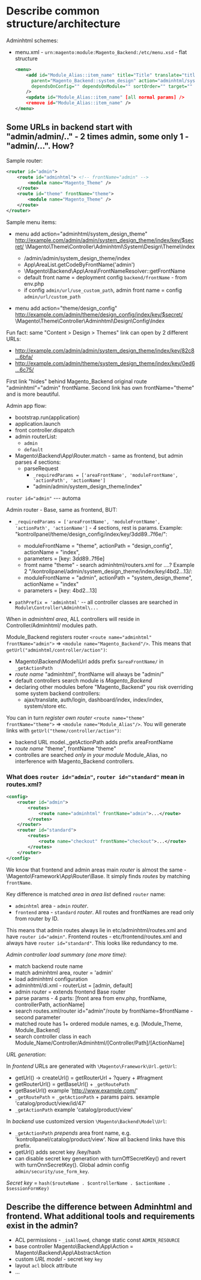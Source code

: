 # Describe common structure/architecture

Adminhtml schemes:
- menu.xml - `urn:magento:module:Magento_Backend:/etc/menu.xsd` - flat structure
    ```xml
    <menu>
        <add id="Module_Alias::item_name" title="Title" translate="title" module="Module_Alias" sortOrder="30"
          parent="Magento_Backend::system_design" action="adminhtml/system_design" resource="Magento_Backend::schedule"
          dependsOnConfig="" dependsOnModule="" sortOrder="" target="" toolTip=""
        />
        <update id="Module_Alias::item_name" [all normal params] />
        <remove id="Module_Alias::item_name" />
    </menu>
    ```

## Some URLs in backend start with "admin/admin/.." - 2 times admin, some only 1 - "admin/...". How?

Sample router:
```xml
<router id="admin">
    <route id="adminhtml"> <!-- frontName="admin" -->
        <module name="Magento_Theme" />
    </route>
    <route id="theme" frontName="theme">
        <module name="Magento_Theme" />
    </route>
</router>
```

Sample menu items:
- menu add action="adminhtml/system_design_theme"
    http://example.com/admin/admin/system_design_theme/index/key/$secret/
    \Magento\Theme\Controller\Adminhtml\System\Design\Theme\Index
    * /admin/admin/system_design_theme/index
    * App\AreaList.getCodeByFrontName('admin')
    * \Magento\Backend\App\Area\FrontNameResolver::getFrontName
    * default front name = deployment config `backend/frontName` - from env.php
    * if config `admin/url/use_custom_path`, admin front name = config `admin/url/custom_path`

- menu add action="theme/design_config"
    http://example.com/admin/theme/design_config/index/key/$secret/
    \Magento\Theme\Controller\Adminhtml\Design\Config\Index

Fun fact: same "Content > Design > Themes" link can open by 2 different URLs:
- http://example.com/admin/admin/system_design_theme/index/key/82c8...6bfa/
- http://example.com/admin/theme/system_design_theme/index/key/0ed6...6c75/

First link "hides" behind Magento_Backend original route "adminhtml"="admin" frontName.
Second link has own frontName="theme" and is more beautiful.


Admin app flow:
- bootstrap.run(application)
- application.launch
- front controller.dispatch
- admin routerList:
  * `admin`
  * `default`
- Magento\Backend\App\Router.match - same as frontend, but admin parses *4* sections:
  * parseRequest
    + `_requiredParams = ['areaFrontName', 'moduleFrontName', 'actionPath', 'actionName']`
    + "admin/admin/system_design_theme/index"

`router id="admin"` --- automa

Admin router - Base, same as frontend, BUT:
- `_requiredParams = ['areaFrontName', 'moduleFrontName', 'actionPath', 'actionName']` - *4* sections, rest is params.
    Example: "kontrollpanel/theme/design_config/index/key/3dd89..7f6e/":
    * moduleFrontName = "theme", actionPath = "design_config", actionName = "index",
    * parameters = [key: 3dd89..7f6e]
    * fromt name "theme" - search adminhtml/routers.xml for ....?
    Example 2 "/kontrollpanel/admin/system_design_theme/index/key/4bd2...13/:
    * moduleFrontName = "admin", actionPath = "system_design_theme", actionName = "index"
    * parameters = [key: 4bd2...13]
    
- `pathPrefix = 'adminhtml'` -- all controller classes are searched in `Module\Controller\Adminhtml\...`

When in *adminhtml area*, ALL controllers will reside in Controller/Adminhtml/ modules path.

Module_Backend registers router `<route name="adminhtml" frontName="admin">` => `<module name="Magento_Backend"/>`.
This means that `getUrl("adminhtml/controller/action")`:
- Magento\Backend\Model\Url adds prefix `$areaFrontName/` in `_getActionPath`
- *route name* "adminhtml", frontName will always be "admin/"
- default controllers search module is *Magento_Backend*
- declaring other modules before "Magento_Backend" you risk overriding some system backend controllers:
  + ajax/translate, auth/login, dashboard/index, index/index, system/store etc.

You can in turn *register own router* `<route name="theme" frontName="theme">` => `<module name="Module_Alias"/>`.
You will generate links with `getUrl("theme/controller/action")`:
- backend URL model._getActionPath adds prefix areaFrontName
- *route name* "theme", frontName "theme"
- controlles are searched *only in your module* Module_Alias, no interference with Magento_Backend controllers.

### What does `router id="admin"`, `router id="standard"` mean in routes.xml?
```xml
<config>
    <router id="admin">
        <routes>
            <route name="adminhtml" frontName="admin">...</route>
        </routes>
    </router>
    <router id="standard">
        <routes>
            <route name="checkout" frontName="checkout">...</route>
        </routes>
    </router>
</config>
```
We know that frontend and admin areas main *router* is almost the same - \Magento\Framework\App\Router\Base.
It simply finds *routes* by matching `frontName`.

Key difference is matched *area* in *area list* defined `router` name:
- `adminhtml` area - `admin` *router*.
- `frontend` area - `standard` *router*.
All routes and frontNames are read only from router by ID.

This means that admin routes always lie in etc/adminhtml/routes.xml and have `router id="admin"`.
Frontend routes - etc/frontend/routes.xml and always have `router id="standard"`.
This looks like redundancy to me.

*Admin controller load summary (one more time)*:
- match backend route name
- match adminhtml area, router = 'admin'
- load adminhtml configuration
- adminhtml/di.xml - routerList = [admin, default]
- admin router = extends frontend Base router
- parse params - 4 parts: [front area from env.php, frontName, controllerPath, actionName]
- search routes.xml/router id="admin"/route by frontName=$frontName - second parameter
- matched route has 1+ ordered module names, e.g. [Module_Theme, Module_Backend]
- search controller class in each Module_Name/Controller/Adminhtml/[Controller/Path]/[ActionName]


*URL generation*:

In *frontend* URLs are generated with `\Magento\Framework\Url.getUrl`:
- getUrl() -> createUrl() = getRouterUrl + ?query + #fragment
- getRouterUrl() = getBaseUrl() + `_getRoutePath`
- getBaseUrl() example 'http://www.example.com/'
- `_getRoutePath` = `_getActionPath` + params pairs. sexample 'catalog/product/view/id/47'
- `_getActionPath` example 'catalog/product/view'

In *backend* use customized version `\Magento\Backend\Model\Url`:
- `_getActionPath` *prepends* area front name, e.g. 'kontrollpanel/catalog/product/view'.
  Now all backend links have this prefix.
- getUrl() adds secret key /key/hash
- can disable secret key generation with turnOffSecretKey() and revert with turnOnnSecretKey().
  Global admin config `admin/security/use_form_key`.

*Secret key* = `hash($routeName . $controllerName . $actionName . $sessionFormKey)`




## Describe the difference between Adminhtml and frontend. What additional tools and requirements exist in the admin?
- ACL permissions - `_isAllowed`, change static const `ADMIN_RESOURCE`
- base controller Magento\Backend\App\Action = Magento\Backend\App\AbstractAction
- custom *URL model* - secret key `key`
- layout `acl` block attribute
- ...
